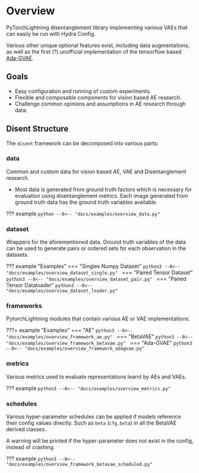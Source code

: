 # Overview

PyTorchLightning disentanglement library implementing various VAEs
that can easily be run with Hydra Config.

Various other unique optional features exist, including data augmentations,
as well as the first (?) unofficial implementation of the tensorflow based [Ada-GVAE](https://github.com/google-research/disentanglement_lib).

## Goals

- Easy configuration and running of custom experiments.
- Flexible and composable components for vision based AE research.
- Challenge common opinions and assumptions in AE research through data.

[comment]: <> (  > Dissent: "Opinions at odds with those commonly held.")

## Disent Structure

The `disent` framework can be decomposed into various parts:

### data

Common and custom data for vision based AE, VAE and Disentanglement research.

- Most data is generated from ground truth factors which is necessary for evaluation using disentanglement metrics.
  Each image generated from ground truth data has the ground truth variables available.
  
??? example
    ```python
    --8<-- "docs/examples/overview_data.py"
    ```

### dataset

Wrappers for the aforementioned data. Ground truth variables of the data can be used to generate pairs or ordered sets for each observation in the datasets.

??? example "Examples"
    === "Singles Numpy Dataset"
        ```python3
        --8<-- "docs/examples/overview_dataset_single.py"
        ```
    === "Paired Tensor Dataset"
        ```python3
        --8<-- "docs/examples/overview_dataset_pair.py"
        ```
    === "Paired Tensor Dataloader"
        ```python3
        --8<-- "docs/examples/overview_dataset_loader.py"
        ```


### frameworks

PytorchLightning modules that contain various AE or VAE implementations.

???+ example "Examples"
    === "AE"
        ```python3
        --8<-- "docs/examples/overview_framework_ae.py"
        ```
    === "BetaVAE"
        ```python3
        --8<-- "docs/examples/overview_framework_betavae.py"
        ```
    === "Ada-GVAE"
        ```python3
        --8<-- "docs/examples/overview_framework_adagvae.py"
        ```


### metrics

Various metrics used to evaluate representations learnt by AEs and VAEs.

??? example
    ```python3
    --8<-- "docs/examples/overview_metrics.py"
    ```

### schedules

Various hyper-parameter schedules can be applied if models reference
their config values directly. Such as `beta` (`cfg.beta`) in all the BetaVAE derived classes.

A warning will be printed if the hyper-parameter does not exist in the config, instead of crashing.

??? example
    ```python3
    --8<-- "docs/examples/overview_framework_betavae_scheduled.py"
    ```
